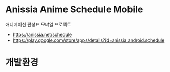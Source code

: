 # Anissia Anime Schedule Mobile
애니메이션 편성표 모뱌일 프로젝트
- https://anissia.net/schedule
- https://play.google.com/store/apps/details?id=anissia.android.schedule

# 개발환경



